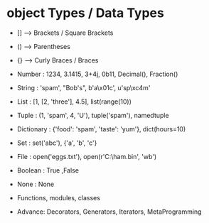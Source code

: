 # object Types / Data Types

- [] --> Brackets / Square Brackets
- () --> Parentheses
- {} --> Curly Braces / Braces

- Number : 1234, 3.1415, 3+4j, 0b11, Decimal(), Fraction()

- String : 'spam', "Bob's", b'a\x01c', u'sp\xc4m'

- List : [1, [2, 'three'], 4.5], list(range(10))

- Tuple : (1, 'spam', 4, 'U'), tuple('spam'), namedtuple

- Dictionary : {'food': 'spam', 'taste': 'yum'}, dict(hours=10)

- Set : set('abc'), {'a', 'b', 'c'}

- File : open('eggs.txt'), open(r'C:\ham.bin', 'wb')

- Boolean : True ,False

- None : None

- Functions, modules, classes

- Advance: Decorators, Generators, Iterators, MetaProgramming
